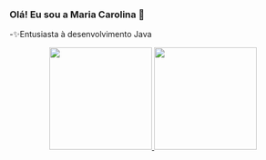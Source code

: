 ### Olá! Eu sou a Maria Carolina 🖖

-✨Entusiasta à desenvolvimento Java

<div align="center">
  <a href="https://github.com/psMariaCarolina">
  <img height="180em" src="https://github-readme-stats.vercel.app/api?username=psMariaCarolina&show_icons=true&theme=aura&include_all_commits=true&count_private=true"/>
  <img height="180em" src="https://github-readme-stats.vercel.app/api/top-langs/?username=psMariaCarolina&layout=compact&langs_count=7&theme=aura"/>
</div>
 
 

